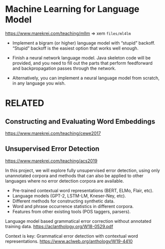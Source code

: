 # Machine Learning for Language Model
https://www.marekrei.com/teaching/mllm => xem `files/ml4lm`

* Implement a bigram (or higher) language model with “stupid” backoff.
  “Stupid” backoff is the easiest option that works well enough.
 
* Finish a neural network language model. Java skeleton code will be provided, and you need to fill out the parts that perform feedforward and backpropagation passes through the network. 

* Alternatively, you can implement a neural language model from scratch, in any language you wish.


# RELATED

## Constructing and Evaluating Word Embeddings
https://www.marekrei.com/teaching/cewe2017

## Unsupervised Error Detection
https://www.marekrei.com/teaching/acs2019

In this project, we will explore fully unsupervised error detection, using only unannotated corpora and methods that can also be applied to other languages where no error detection corpora are available.

* Pre-trained contextual word representations (BERT, ELMo, Flair, etc).
* Language models (GPT-2, LSTM-LM, Kneser-Ney, etc).
* Different methods for constructing synthetic data.
* Word and phrase occurrence statistics in different corpora.
* Features from other existing tools (POS taggers, parsers).

Language model based grammatical error correction without annotated training data. 
https://aclanthology.org/W18-0529.pdf

Context is key: Grammatical error detection with contextual word representations. 
https://www.aclweb.org/anthology/W19-4410